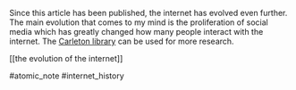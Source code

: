 Since this article has been published, the internet has evolved even further. The main evolution that comes to my mind is the proliferation of social media which has greatly changed how many people interact with the internet. The [Carleton library](https://ocul-crl.primo.exlibrisgroup.com/discovery/search?query=any,contains,evolution%20of%20the%20internet&tab=OCULDiscoveryNetworkNew&search_scope=NewDiscoveryNetwork&vid=01OCUL_CRL:CRL_DEFAULT&offset=0) can be used for more research.

[[the evolution of the internet]]

#atomic_note
#internet_history